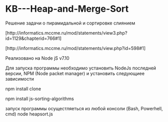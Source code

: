 # KB---Heap-and-Merge-Sort
<p> Решение задачи о пирамидальной и сортировке слиянием
<p>[http://informatics.mccme.ru/mod/statements/view3.php?id=1129&chapterid=766#1]
<p>[http://informatics.mccme.ru/mod/statements/view.php?id=598#1]
<p> Реализовано на Node jS v7.10
<p> Для запуска программы необходимо установить NodeJs последней версии, NPM (Node packet manager) и установить следующиее зависимости
<p> npm install clone
<p> npm install js-sorting-algorithms
<p> запуск программы осущестляеться из любой консоли (Bash, Powerhell, cmd) node heapsort.js
